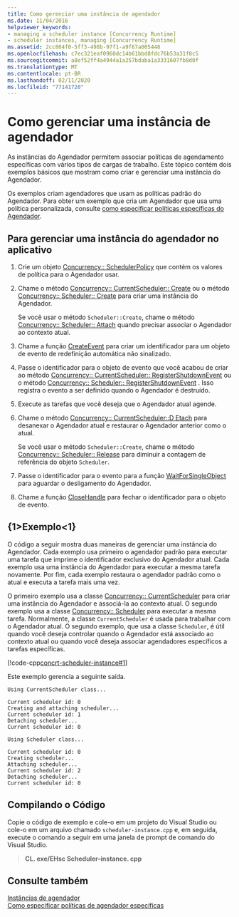 ```yaml
---
title: Como gerenciar uma instância de agendador
ms.date: 11/04/2016
helpviewer_keywords:
- managing a scheduler instance [Concurrency Runtime]
- scheduler instances, managing [Concurrency Runtime]
ms.assetid: 2cc804f0-5ff3-498b-97f1-a9f67a005448
ms.openlocfilehash: c7ec321eaf0960dc14b61bbd8fdc76b53a31f8c5
ms.sourcegitcommit: a8ef52ff4a4944a1a257bdaba1a3331607fb8d0f
ms.translationtype: MT
ms.contentlocale: pt-BR
ms.lasthandoff: 02/11/2020
ms.locfileid: "77141720"
---
```

# <a name="how-to-manage-a-scheduler-instance"></a>Como gerenciar uma instância de agendador

As instâncias do Agendador permitem associar políticas de agendamento específicas com vários tipos de cargas de trabalho. Este tópico contém dois exemplos básicos que mostram como criar e gerenciar uma instância do Agendador.

Os exemplos criam agendadores que usam as políticas padrão do Agendador. Para obter um exemplo que cria um Agendador que usa uma política personalizada, consulte [como especificar políticas específicas do Agendador](../../parallel/concrt/how-to-specify-specific-scheduler-policies.md).

## <a name="to-manage-a-scheduler-instance-in-your-application"></a>Para gerenciar uma instância do agendador no aplicativo

1. Crie um objeto [Concurrency:: SchedulerPolicy](../../parallel/concrt/reference/schedulerpolicy-class.md) que contém os valores de política para o Agendador usar.

1. Chame o método [Concurrency:: CurrentScheduler:: Create](reference/currentscheduler-class.md#create) ou o método [Concurrency:: Scheduler:: Create](reference/scheduler-class.md#create) para criar uma instância do Agendador.

   Se você usar o método `Scheduler::Create`, chame o método [Concurrency:: Scheduler:: Attach](reference/scheduler-class.md#attach) quando precisar associar o Agendador ao contexto atual.

1. Chame a função [CreateEvent](/windows/win32/api/synchapi/nf-synchapi-createeventw) para criar um identificador para um objeto de evento de redefinição automática não sinalizado.

1. Passe o identificador para o objeto de evento que você acabou de criar ao método [Concurrency:: CurrentScheduler:: RegisterShutdownEvent](reference/currentscheduler-class.md#registershutdownevent) ou o método [Concurrency:: Scheduler:: RegisterShutdownEvent](reference/scheduler-class.md#registershutdownevent) . Isso registra o evento a ser definido quando o Agendador é destruído.

1. Execute as tarefas que você deseja que o Agendador atual agende.

1. Chame o método [Concurrency:: CurrentScheduler::D Etach](reference/currentscheduler-class.md#detach) para desanexar o Agendador atual e restaurar o Agendador anterior como o atual.

   Se você usar o método `Scheduler::Create`, chame o método [Concurrency:: Scheduler:: Release](reference/scheduler-class.md#release) para diminuir a contagem de referência do objeto `Scheduler`.

1. Passe o identificador para o evento para a função [WaitForSingleObject](/windows/win32/api/synchapi/nf-synchapi-waitforsingleobject) para aguardar o desligamento do Agendador.

1. Chame a função [CloseHandle](/windows/win32/api/handleapi/nf-handleapi-closehandle) para fechar o identificador para o objeto de evento.

## <a name="example"></a>{1&gt;Exemplo&lt;1}

O código a seguir mostra duas maneiras de gerenciar uma instância do Agendador. Cada exemplo usa primeiro o agendador padrão para executar uma tarefa que imprime o identificador exclusivo do Agendador atual. Cada exemplo usa uma instância do Agendador para executar a mesma tarefa novamente. Por fim, cada exemplo restaura o agendador padrão como o atual e executa a tarefa mais uma vez.

O primeiro exemplo usa a classe [Concurrency:: CurrentScheduler](../../parallel/concrt/reference/currentscheduler-class.md) para criar uma instância do Agendador e associá-la ao contexto atual. O segundo exemplo usa a classe [Concurrency:: Scheduler](../../parallel/concrt/reference/scheduler-class.md) para executar a mesma tarefa. Normalmente, a classe `CurrentScheduler` é usada para trabalhar com o Agendador atual. O segundo exemplo, que usa a classe `Scheduler`, é útil quando você deseja controlar quando o Agendador está associado ao contexto atual ou quando você deseja associar agendadores específicos a tarefas específicas.

[!code-cpp[concrt-scheduler-instance#1](../../parallel/concrt/codesnippet/cpp/how-to-manage-a-scheduler-instance_1.cpp)]

Este exemplo gerencia a seguinte saída.

```Output
Using CurrentScheduler class...

Current scheduler id: 0
Creating and attaching scheduler...
Current scheduler id: 1
Detaching scheduler...
Current scheduler id: 0

Using Scheduler class...

Current scheduler id: 0
Creating scheduler...
Attaching scheduler...
Current scheduler id: 2
Detaching scheduler...
Current scheduler id: 0
```

## <a name="compiling-the-code"></a>Compilando o Código

Copie o código de exemplo e cole-o em um projeto do Visual Studio ou cole-o em um arquivo chamado `scheduler-instance.cpp` e, em seguida, execute o comando a seguir em uma janela de prompt de comando do Visual Studio.

> **CL. exe/EHsc Scheduler-instance. cpp**

## <a name="see-also"></a>Consulte também

[Instâncias de agendador](../../parallel/concrt/scheduler-instances.md)<br/>
[Como especificar políticas de agendador específicas](../../parallel/concrt/how-to-specify-specific-scheduler-policies.md)
